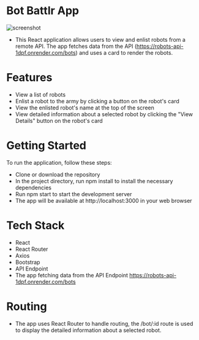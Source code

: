 # Bot Battlr App
![screenshot](https://github.com/RemmyKyalo/bot-battlr/blob/main/images/screenshot.png)
- This React application allows users to view and enlist robots from a remote API. The app fetches data from the API (https://robots-api-1dpf.onrender.com/bots) and uses a card to render the robots.

# Features
- View a list of robots
- Enlist a robot to the army by clicking a button on the robot's card
- View the enlisted robot's name at the top of the screen
- View detailed information about a selected robot by clicking the "View Details" button on the robot's card
# Getting Started
To run the application, follow these steps:

- Clone or download the repository
- In the project directory, run npm install to install the necessary dependencies
- Run npm start to start the development server
- The app will be available at http://localhost:3000 in your web browser
# Tech Stack
- React
- React Router
- Axios
- Bootstrap
- API Endpoint
- The app fetching data from the API Endpoint https://robots-api-1dpf.onrender.com/bots

# Routing
- The app uses React Router to handle routing, the /bot/:id route is used to display the detailed information about a selected robot.
